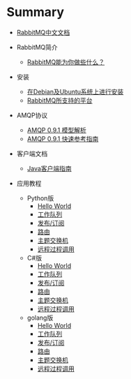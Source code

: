 # Summary

* [RabbitMQ中文文档](README.md)

* RabbitMQ简介
    * [RabbitMQ能为你做些什么？](description.md)

* 安装
    * [在Debian及Ubuntu系统上进行安装](installation/Installing_on_Debian_Ubuntu.md)
    * [RabbitMQ所支持的平台](installation/Platforms_supported_by_RabbitMQ.md)

* AMQP协议
    * [AMQP 0.9.1 模型解析](AMQP/AMQP_0-9-1_Model_Explained.md)
    * [AMQP 0.9.1 快速参考指南](AMQP/amqp-0-9-1-quickref.md)

* 客户端文档
    * [Java客户端指南](ClientDocumentation/java-api-guide.md)

* 应用教程
    - Python版
        - [Hello World](tutorials_with_python/[1]Hello_World.md)
        - [工作队列](tutorials_with_python/[2]Work_Queues.md)
        - [发布/订阅](tutorials_with_python/[3]Publish_Subscribe.md)
        - [路由](tutorials_with_python/[4]Routing.md)
        - [主题交换机](tutorials_with_python/[5]Topics.md)
        - [远程过程调用](tutorials_with_python/[6]RPC.md)
    - C#版
        - [Hello World](tutorials_with_csharp/HelloWorld.md)
        - [工作队列](tutorials_with_csharp/WorkQueue.md)
        - [发布/订阅](tutorials_with_csharp/publish&subscribe.md)
        - [路由](tutorials_with_csharp/routing.md)
        - [主题交换机](tutorials_with_csharp/Topics.md)
        - [远程过程调用](tutorials_with_csharp/rpc.md)
    - golang版
        - [Hello World](tutorials_with_golang/[1]Hello_World.md)
        - [工作队列](tutorials_with_golang/[2]Work_Queues.md)
        - [发布/订阅](tutorials_with_golang/[3]Publish_Subscribe.md)
        - [路由](tutorials_with_golang/[4]Routing.md)
        - [主题交换机](tutorials_with_golang/[5]Topics.md)
        - [远程过程调用](tutorials_with_golang/[6]RPC.md)
